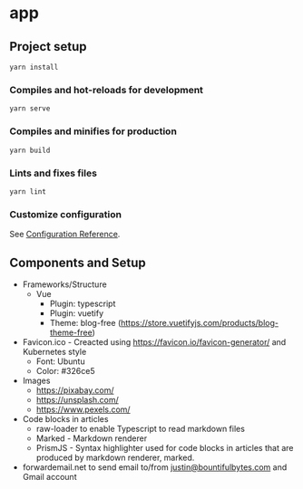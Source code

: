 # app

## Project setup
```
yarn install
```

### Compiles and hot-reloads for development
```
yarn serve
```

### Compiles and minifies for production
```
yarn build
```

### Lints and fixes files
```
yarn lint
```

### Customize configuration
See [Configuration Reference](https://cli.vuejs.org/config/).

## Components and Setup
* Frameworks/Structure
  * Vue
    * Plugin: typescript
    * Plugin: vuetify
    * Theme: blog-free (https://store.vuetifyjs.com/products/blog-theme-free)
* Favicon.ico - Creacted using https://favicon.io/favicon-generator/ and Kubernetes style
  * Font: Ubuntu
  * Color: #326ce5
* Images
  * https://pixabay.com/
  * https://unsplash.com/
  * https://www.pexels.com/
* Code blocks in articles
  * raw-loader to enable Typescript to read markdown files
  * Marked - Markdown renderer
  * PrismJS - Syntax highlighter used for code blocks in articles that are produced by markdown renderer, marked.
* forwardemail.net to send email to/from justin@bountifulbytes.com and Gmail account
